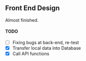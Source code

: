 ## Front End Design

Almost finished.

#### TODO
- [ ] Fixing bugs at back-end, re-test
- [x] Transfer local data into Database
- [x] Call API functions